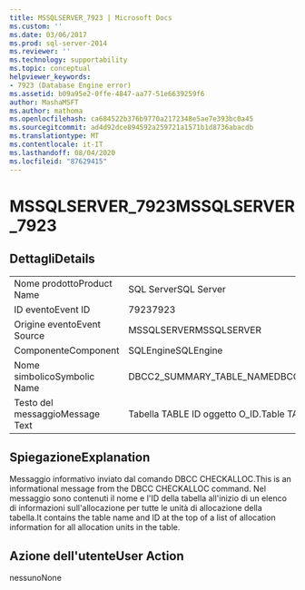 ```yaml
---
title: MSSQLSERVER_7923 | Microsoft Docs
ms.custom: ''
ms.date: 03/06/2017
ms.prod: sql-server-2014
ms.reviewer: ''
ms.technology: supportability
ms.topic: conceptual
helpviewer_keywords:
- 7923 (Database Engine error)
ms.assetid: b09a95e2-0ffe-4847-aa77-51e6639259f6
author: MashaMSFT
ms.author: mathoma
ms.openlocfilehash: ca684522b376b9770a2172348e5ae7e393bc0a45
ms.sourcegitcommit: ad4d92dce894592a259721a1571b1d8736abacdb
ms.translationtype: MT
ms.contentlocale: it-IT
ms.lasthandoff: 08/04/2020
ms.locfileid: "87629415"
---
```

# <a name="mssqlserver_7923"></a><span data-ttu-id="51b60-102">MSSQLSERVER_7923</span><span class="sxs-lookup"><span data-stu-id="51b60-102">MSSQLSERVER_7923</span></span>
    
## <a name="details"></a><span data-ttu-id="51b60-103">Dettagli</span><span class="sxs-lookup"><span data-stu-id="51b60-103">Details</span></span>  
  
|||  
|-|-|  
|<span data-ttu-id="51b60-104">Nome prodotto</span><span class="sxs-lookup"><span data-stu-id="51b60-104">Product Name</span></span>|<span data-ttu-id="51b60-105">SQL Server</span><span class="sxs-lookup"><span data-stu-id="51b60-105">SQL Server</span></span>|  
|<span data-ttu-id="51b60-106">ID evento</span><span class="sxs-lookup"><span data-stu-id="51b60-106">Event ID</span></span>|<span data-ttu-id="51b60-107">7923</span><span class="sxs-lookup"><span data-stu-id="51b60-107">7923</span></span>|  
|<span data-ttu-id="51b60-108">Origine evento</span><span class="sxs-lookup"><span data-stu-id="51b60-108">Event Source</span></span>|<span data-ttu-id="51b60-109">MSSQLSERVER</span><span class="sxs-lookup"><span data-stu-id="51b60-109">MSSQLSERVER</span></span>|  
|<span data-ttu-id="51b60-110">Componente</span><span class="sxs-lookup"><span data-stu-id="51b60-110">Component</span></span>|<span data-ttu-id="51b60-111">SQLEngine</span><span class="sxs-lookup"><span data-stu-id="51b60-111">SQLEngine</span></span>|  
|<span data-ttu-id="51b60-112">Nome simbolico</span><span class="sxs-lookup"><span data-stu-id="51b60-112">Symbolic Name</span></span>|<span data-ttu-id="51b60-113">DBCC2_SUMMARY_TABLE_NAME</span><span class="sxs-lookup"><span data-stu-id="51b60-113">DBCC2_SUMMARY_TABLE_NAME</span></span>|  
|<span data-ttu-id="51b60-114">Testo del messaggio</span><span class="sxs-lookup"><span data-stu-id="51b60-114">Message Text</span></span>|<span data-ttu-id="51b60-115">Tabella TABLE                ID oggetto O_ID.</span><span class="sxs-lookup"><span data-stu-id="51b60-115">Table TABLE                Object ID O_ID.</span></span>|  
  
## <a name="explanation"></a><span data-ttu-id="51b60-116">Spiegazione</span><span class="sxs-lookup"><span data-stu-id="51b60-116">Explanation</span></span>  
 <span data-ttu-id="51b60-117">Messaggio informativo inviato dal comando DBCC CHECKALLOC.</span><span class="sxs-lookup"><span data-stu-id="51b60-117">This is an informational message from the DBCC CHECKALLOC command.</span></span> <span data-ttu-id="51b60-118">Nel messaggio sono contenuti il nome e l'ID della tabella all'inizio di un elenco di informazioni sull'allocazione per tutte le unità di allocazione della tabella.</span><span class="sxs-lookup"><span data-stu-id="51b60-118">It contains the table name and ID at the top of a list of allocation information for all allocation units in the table.</span></span>  
  
## <a name="user-action"></a><span data-ttu-id="51b60-119">Azione dell'utente</span><span class="sxs-lookup"><span data-stu-id="51b60-119">User Action</span></span>  
 <span data-ttu-id="51b60-120">nessuno</span><span class="sxs-lookup"><span data-stu-id="51b60-120">None</span></span>  
  
  
